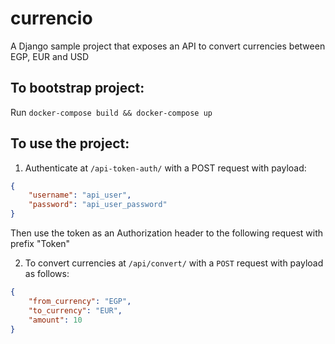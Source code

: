 # currencio
A Django sample project that exposes an API to convert currencies between EGP, EUR and USD

## To bootstrap project:
Run `docker-compose build && docker-compose up`

## To use the project:
1. Authenticate at `/api-token-auth/` with a POST request with payload:
```json
{
    "username": "api_user",
    "password": "api_user_password"
}
```
Then use the token as an Authorization header to the following request with prefix "Token"


2. To convert currencies at `/api/convert/`
with a `POST` request with payload as follows:
```json
{
    "from_currency": "EGP",
    "to_currency": "EUR",
    "amount": 10
}
```
